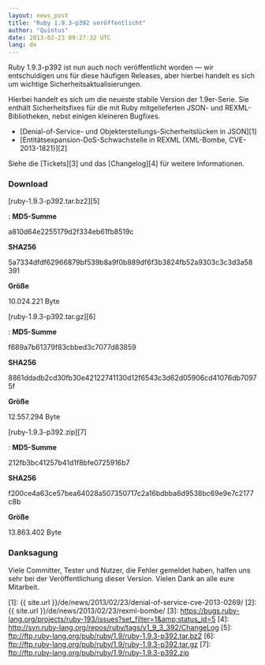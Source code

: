 ```yaml
---
layout: news_post
title: "Ruby 1.9.3-p392 veröffentlicht"
author: "Quintus"
date: 2013-02-23 09:27:32 UTC
lang: de
---
```


Ruby 1.9.3-p392 ist nun auch noch veröffentlicht worden — wir
entschuldigen uns für diese häufigen Releases, aber hierbei handelt es
sich um wichtige Sicherheitsaktualisierungen.

Hierbei handelt es sich um die neueste stabile Version der 1.9er-Serie.
Sie enthält Sicherheitsfixes für die mit Ruby mitgelieferten JSON- und
REXML-Bibliotheken, nebst einigen kleineren Bugfixes.

* [Denial-of-Service- und Objekterstellungs-Sicherheitslücken in
  JSON][1]
* [Entitätsexpansion-DoS-Schwachstelle in REXML (XML-Bombe,
  CVE-2013-1821)][2]

Siehe die [Tickets][3] und das [Changelog][4] für weitere Informationen.

### Download

[ruby-1.9.3-p392.tar.bz2][5]

: **MD5-Summe**

  a810d64e2255179d2f334eb61fb8519c

  **SHA256**

  5a7334dfdf62966879bf539b8a9f0b889df6f3b3824fb52a9303c3c3d3a58391

  **Größe**

  10\.024.221 Byte

[ruby-1.9.3-p392.tar.gz][6]

: **MD5-Summe**

  f689a7b61379f83cbbed3c7077d83859

  **SHA256**

  8861ddadb2cd30fb30e42122741130d12f6543c3d62d05906cd41076db70975f

  **Größe**

  12\.557.294 Byte

[ruby-1.9.3-p392.zip][7]

: **MD5-Summe**

  212fb3bc41257b41d1f8bfe0725916b7

  **SHA256**

  f200ce4a63ce57bea64028a507350717c2a16bdbba6d9538bc69e9e7c2177c8b

  **Größe**

  13\.863.402 Byte

### Danksagung

Viele Committer, Tester und Nutzer, die Fehler gemeldet haben, halfen uns
sehr bei der Veröffentlichung dieser Version. Vielen Dank an alle eure
Mitarbeit.



[1]: {{ site.url }}/de/news/2013/02/23/denial-of-service-cve-2013-0269/
[2]: {{ site.url }}/de/news/2013/02/23/rexml-bombe/
[3]: https://bugs.ruby-lang.org/projects/ruby-193/issues?set_filter=1&amp;status_id=5
[4]: http://svn.ruby-lang.org/repos/ruby/tags/v1_9_3_392/ChangeLog
[5]: ftp://ftp.ruby-lang.org/pub/ruby/1.9/ruby-1.9.3-p392.tar.bz2
[6]: ftp://ftp.ruby-lang.org/pub/ruby/1.9/ruby-1.9.3-p392.tar.gz
[7]: ftp://ftp.ruby-lang.org/pub/ruby/1.9/ruby-1.9.3-p392.zip
